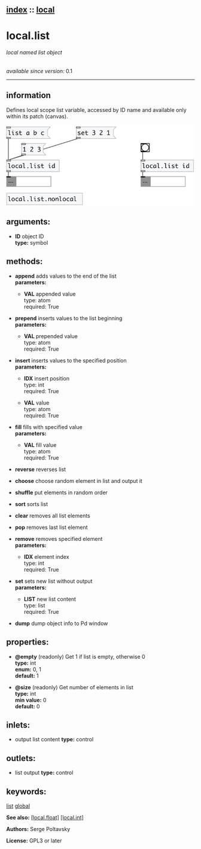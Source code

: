 [index](index.html) :: [local](category_local.html)
---

# local.list

###### local named list object

*available since version:* 0.1

---


## information
Defines local scope list variable, accessed by ID name and available only within
            its patch (canvas).



[![example](../examples/img/local.list.jpg)](../examples/pd/local.list.pd)



## arguments:

* **ID**
object ID<br>
__type:__ symbol<br>



## methods:

* **append**
adds values to the end of the list<br>
  __parameters:__
  - **VAL** appended value<br>
    type: atom <br>
    required: True <br>

* **prepend**
inserts values to the list beginning<br>
  __parameters:__
  - **VAL** prepended value<br>
    type: atom <br>
    required: True <br>

* **insert**
inserts values to the specified position<br>
  __parameters:__
  - **IDX** insert position<br>
    type: int <br>
    required: True <br>

  - **VAL** value<br>
    type: atom <br>
    required: True <br>

* **fill**
fills with specified value<br>
  __parameters:__
  - **VAL** fill value<br>
    type: atom <br>
    required: True <br>

* **reverse**
reverses list<br>

* **choose**
choose random element in list and output it<br>

* **shuffle**
put elements in random order<br>

* **sort**
sorts list<br>

* **clear**
removes all list elements<br>

* **pop**
removes last list element<br>

* **remove**
removes specified element<br>
  __parameters:__
  - **IDX** element index<br>
    type: int <br>
    required: True <br>

* **set**
sets new list without output<br>
  __parameters:__
  - **LIST** new list content<br>
    type: list <br>
    required: True <br>

* **dump**
dump object info to Pd window<br>




## properties:

* **@empty** (readonly)
Get 1 if list is empty, otherwise 0<br>
__type:__ int<br>
__enum:__ 0, 1<br>
__default:__ 1<br>

* **@size** (readonly)
Get number of elements in list<br>
__type:__ int<br>
__min value:__ 0<br>
__default:__ 0<br>



## inlets:

* output list content 
__type:__ control<br>



## outlets:

* list output
__type:__ control<br>



## keywords:

[list](keywords/list.html)
[global](keywords/global.html)



**See also:**
[\[local.float\]](local.float.html)
[\[local.int\]](local.int.html)




**Authors:** Serge Poltavsky




**License:** GPL3 or later





